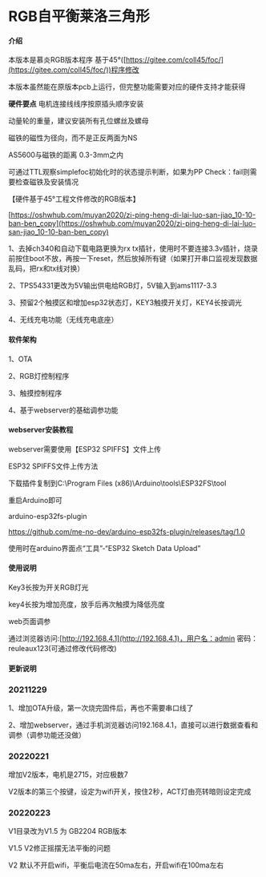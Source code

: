 # RGB自平衡莱洛三角形

#### 介绍

本版本是慕炎RGB版本程序 基于45°([https://gitee.com/coll45/foc/](https://gitee.com/coll45/foc/))程序修改

本版本虽然能在原版本pcb上运行，但完整功能需要对应的硬件支持才能获得

 **硬件要点** 
电机连接线线序按原插头顺序安装

动量轮的重量，建议安装所有孔位螺丝及螺母

磁铁的磁性为径向，而不是正反两面为NS

AS5600与磁铁的距离 0.3-3mm之内

可通过TTL观察simplefoc初始化时的状态提示判断，如果为PP Check：fail则需要检查磁铁及安装情况


【硬件基于45°工程文件修改的RGB版本】

[https://oshwhub.com/muyan2020/zi-ping-heng-di-lai-luo-san-jiao_10-10-ban-ben_copy](https://oshwhub.com/muyan2020/zi-ping-heng-di-lai-luo-san-jiao_10-10-ban-ben_copy)


1、去掉ch340和自动下载电路更换为rx tx插针，使用时不要连接3.3v插针，烧录前按住boot不放，再按一下reset，然后放掉所有键（如果打开串口监视发现数据乱码，把rx和tx线对换）

2、TPS54331更改为5V输出供电给RGB灯，5V输入到ams1117-3.3

3、预留2个触摸区和增加esp32状态灯，KEY3触摸开关灯，KEY4长按调光

4、无线充电功能（无线充电底座）


#### 软件架构

1、OTA

2、RGB灯控制程序

3、触摸控制程序

4、基于webserver的基础调参功能


#### webserver安装教程

webserver需要使用【ESP32 SPIFFS】文件上传

ESP32 SPIFFS文件上传方法

下载插件复制到C:\Program Files (x86)\Arduino\tools\ESP32FS\tool

重启Arduino即可

arduino-esp32fs-plugin

https://github.com/me-no-dev/arduino-esp32fs-plugin/releases/tag/1.0

使用时在arduino界面点“工具”-“ESP32 Sketch Data Upload”

#### 使用说明

Key3长按为开关RGB灯光

key4长按为增加亮度，放手后再次触摸为降低亮度

web页面调参

通过浏览器访问:[http://192.168.4.1](http://192.168.4.1)，用户名：admin 密码：reuleaux123(可通过修改代码修改)


#### 更新说明

### 20211229


1、增加OTA升级，第一次烧完固件后，再也不需要串口线了

2、增加webserver，通过手机浏览器访问192.168.4.1，直接可以进行数据查看和调参（调参功能还没做）


### 20220221

增加V2版本，电机是2715，对应极数7

V2版本的第三个按键，设定为wifi开关，按住2秒，ACT灯由亮转暗则设定完成


### 20220223

V1目录改为V1.5 为 GB2204 RGB版本

V1.5 V2修正摇摆无法平衡的问题

V2 默认不开启wifi，平衡后电流在50ma左右，开启wifi在100ma左右


